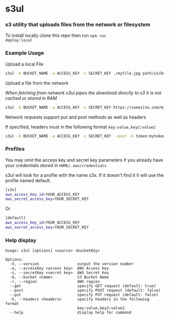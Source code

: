 # s3ul

### s3 utility that uploads files from the network or filesystem

To install locally clone this repo then run <code>npm run deploy:local</code>

### Example Usage

Upload a local File
```bash
s3ul -b BUCKET_NAME -a ACCESS_KEY -s SECRET_KEY ./myfile.jpg path/in/bucket/myfile.jpg
```

Upload a file from the network

*When fetching from network s3ul pipes the download directly to s3 it is not cached or stored in RAM*
```bash
s3ul -b BUCKET_NAME -a ACCESS_KEY -s SECRET_KEY https://somesite.com/myfile.jpg path/in/bucket/myfile.jpg
```

Network requests support put and post methods as well as headers

If specified, headers must in the following format
`key:value,key2:value2`
```bash
s3ul -b BUCKET_NAME -a ACCESS_KEY -s SECRET_KEY --post -h token:mytoken https://somesite.com/myfile.jpg path/in/bucket/myfile.jpg
```

### Profiles
You may omit the access key and secret key parameters if you already have your credentials stored in `HOME/.aws/credentials`

s3ul will look for a profile with the name s3x. If it doesn't find it it will use the profile named default.

```bash
[s3x]
aws_access_key_id=YOUR_ACCESS_KEY
aws_secret_access_key=YOUR_SECRET_KEY
```

Or

```bash
[default]
aws_access_key_id=YOUR_ACCESS_KEY
aws_secret_access_key=YOUR_SECRET_KEY
```

### Help display
```
Usage: s3ul [options] <source> <bucketKey>

Options:
  -V, --version                 output the version number
  -a, --accessKey <access key>  AWS Access Key
  -s, --secretKey <secret key>  AWS Secret Key
  -b, --bucket <name>           S3 Bucket Name
  -r, --region                  AWS region
  --get                         specify GET request (default: true)
  --post                        specify POST request (default: false)
  --put                         specify PUT request (default: false)
  -h, --headers <headers>       specify headers in the following format
                                key:value,key2:value2
  --help                        display help for command
```
